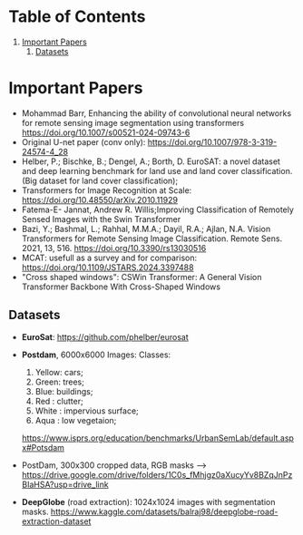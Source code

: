 
# Table of Contents

1.  [Important Papers](#orgfb6d168)
    1.  [Datasets](#org7a0c276)



<a id="orgfb6d168"></a>

# Important Papers

-   Mohammad Barr, Enhancing the ability of convolutional neural networks for remote
    sensing image segmentation using transformers <https://doi.org/10.1007/s00521-024-09743-6>
-   Original U-net paper (conv only): <https://doi.org/10.1007/978-3-319-24574-4_28>
-   Helber, P.; Bischke, B.; Dengel, A.; Borth, D. EuroSAT: a novel dataset and deep learning benchmark for
    land use and land cover classification. (Big dataset for land cover classification);
-   Transformers for Image Recognition at Scale: <https://doi.org/10.48550/arXiv.2010.11929>
-   Fatema-E- Jannat, Andrew R. Willis;Improving Classification of Remotely Sensed
    Images with the Swin Transformer
-   Bazi, Y.; Bashmal, L.; Rahhal, M.M.A.; Dayil, R.A.; Ajlan, N.A. Vision Transformers for Remote Sensing Image Classification. Remote Sens. 2021, 13, 516. <https://doi.org/10.3390/rs13030516>
-   MCAT: usefull as a survey and for comparison: <https://doi.org/10.1109/JSTARS.2024.3397488>
-   "Cross shaped windows": CSWin Transformer: A General Vision Transformer Backbone With Cross-Shaped Windows


<a id="org7a0c276"></a>

## Datasets

-   **EuroSat**: <https://github.com/phelber/eurosat>
-   **Postdam**, 6000x6000 Images:
    Classes:
    
    1.  Yellow: cars;
    2.  Green: trees;
    3.  Blue: buildings;
    4.  Red : clutter;
    5.  White : impervious surface;
    6.  Aqua : low vegetaion;
    
    <https://www.isprs.org/education/benchmarks/UrbanSemLab/default.aspx#Potsdam>
- PostDam, 300x300 cropped data, RGB masks --> https://drive.google.com/drive/folders/1C0s_fMhjgz0aXucyYv8BZqJnPzBIaHSA?usp=drive_link
-   **DeepGlobe** (road extraction): 1024x1024 images with segmentation masks.
    <https://www.kaggle.com/datasets/balraj98/deepglobe-road-extraction-dataset>
